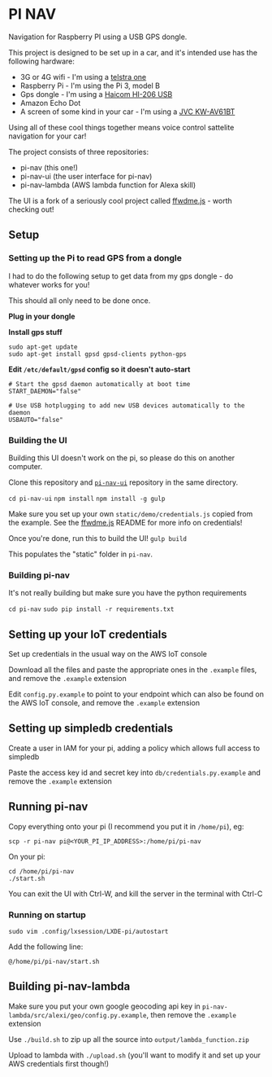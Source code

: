 # PI NAV
Navigation for Raspberry PI using a USB GPS dongle.

This project is designed to be set up in a car, and it's intended use has the following hardware:
- 3G or 4G wifi - I'm using a [telstra one](https://www.telstra.com.au/mobile-phones/prepaid-mobiles/telstra-pre-paid-4gx-wi-fi-with-car-kit#)
- Raspberry Pi - I'm using the Pi 3, model B
- Gps dongle - I'm using a [Haicom HI-206 USB](http://www.haicom.com.tw/GPS_Receivers/HI-206USB/Product.aspx)
- Amazon Echo Dot
- A screen of some kind in your car - I'm using a [JVC KW-AV61BT](http://support.jvc.com/consumer/product.jsp?modelId=MODL029190)

Using all of these cool things together means voice control sattelite navigation for your car!

The project consists of three repositories:
- pi-nav (this one!)
- pi-nav-ui (the user interface for pi-nav)
- pi-nav-lambda (AWS lambda function for Alexa skill)

The UI is a fork of a seriously cool project called [ffwdme.js](https://ffwdmejs.org/) - worth checking out!

## Setup

### Setting up the Pi to read GPS from a dongle

I had to do the following setup to get data from my gps dongle - do whatever works for you!

This should all only need to be done once.

__Plug in your dongle__

__Install gps stuff__
```
sudo apt-get update
sudo apt-get install gpsd gpsd-clients python-gps
```

__Edit `/etc/default/gpsd` config so it doesn't auto-start__
```
# Start the gpsd daemon automatically at boot time
START_DAEMON="false"

# Use USB hotplugging to add new USB devices automatically to the daemon
USBAUTO="false"
```

### Building the UI

Building this UI doesn't work on the pi, so please do this on another computer.

Clone this repository and [`pi-nav-ui`](https://github.com/cogwirrel/pi-nav-ui) repository in the same directory.

`cd pi-nav-ui`
`npm install`
`npm install -g gulp`

Make sure you set up your own `static/demo/credentials.js` copied from the example.
See the [ffwdme.js](https://github.com/ffwdme/ffwdme.js) README for more info on credentials!

Once you're done, run this to build the UI!
`gulp build`

This populates the "static" folder in `pi-nav`.

### Building pi-nav

It's not really building but make sure you have the python requirements

`cd pi-nav`
`sudo pip install -r requirements.txt`

## Setting up your IoT credentials

Set up credentials in the usual way on the AWS IoT console

Download all the files and paste the appropriate ones in the `.example` files, and remove the `.example` extension

Edit `config.py.example` to point to your endpoint which can also be found on the AWS IoT console, and remove the `.example` extension

## Setting up simpledb credentials

Create a user in IAM for your pi, adding a policy which allows full access to simpledb

Paste the access key id and secret key into `db/credentials.py.example` and remove the `.example` extension

## Running pi-nav

Copy everything onto your pi (I recommend you put it in `/home/pi`), eg:

`scp -r pi-nav pi@<YOUR_PI_IP_ADDRESS>:/home/pi/pi-nav`

On your pi:

```
cd /home/pi/pi-nav
./start.sh
```

You can exit the UI with Ctrl-W, and kill the server in the terminal with Ctrl-C

### Running on startup

`sudo vim .config/lxsession/LXDE-pi/autostart`

Add the following line:

`@/home/pi/pi-nav/start.sh`

## Building pi-nav-lambda

Make sure you put your own google geocoding api key in `pi-nav-lambda/src/alexi/geo/config.py.example`, then remove the `.example` extension

Use `./build.sh` to zip up all the source into `output/lambda_function.zip`

Upload to lambda with `./upload.sh` (you'll want to modify it and set up your AWS credentials first though!)

